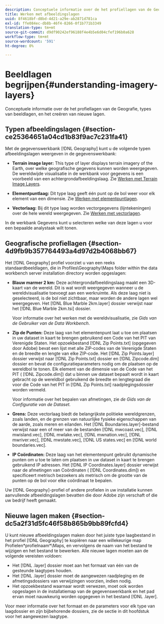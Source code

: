 ```yaml
---
description: Conceptuele informatie over de het profiellagen van de Geografie, types van beeldlagen, en het creëren van nieuwe lagen.
title: Werken met afbeeldingslagen
uuid: 8f4618bf-d8bd-4d21-a29e-ab2871d781ca
exl-id: ffe084ec-db8b-46f4-8266-0f1b771b3349
translation-type: tm+mt
source-git-commit: d9df90242ef96188f4e4b5e6d04cfef196b0a628
workflow-type: tm+mt
source-wordcount: '591'
ht-degree: 0%

---
```


# Beeldlagen begrijpen{#understanding-imagery-layers}

Conceptuele informatie over de het profiellagen van de Geografie, types van beeldlagen, en het creëren van nieuwe lagen.

## Typen afbeeldingslagen {#section-ce25364651a04cd1b83f9ac7c231fa41}

Met de gegevenswerkbank [!DNL Geography] kunt u de volgende typen afbeeldingslagen weergeven in de gegevenswerkbank:

* **Terrain image layer:** This type of layer displays terrain imagery of the Earth, over welke geografische gegevens kunnen worden weergegeven. De wereldwijde visualisatie in de werkbank voor gegevens is een voorbeeld van een achtergrondafbeeldingslaag. Zie [Werken met Terrain Image Layers](../../../home/c-geo-oview/c-wk-img-lyrs/c-trn-img-lyrs/c-trn-img-lyrs.md#concept-8a0a16013e824ac29f35a0349b5d8ccf).

* **Elementpuntlaag:** Dit type laag geeft één punt op de bol weer voor elk element van een dimensie. Zie [Werken met elementpuntlagen](../../../home/c-geo-oview/c-wk-img-lyrs/c-elmt-pt-lyrs/c-elmt-pt-lyrs.md#concept-52b3262ab4e042a18956be8809638af9).

* **Vectorlaag:** Bij dit type laag worden vectorgegevens (lijntekeningen) over de hele wereld weergegeven. Zie [Werken met vectorlagen](../../../home/c-geo-oview/c-wk-img-lyrs/c-wk-vctr-lyrs/c-wk-vctr-lyrs.md#concept-a2c9e8155f554cbe96ee3aaf44f2d620).

In de werkbank Gegevens kunt u selecteren welke van deze lagen u voor een bepaalde analystaak wilt tonen.

## Geografische profiellagen {#section-4d9fb9b357764493a4d97d2b4068bb67}

Het [!DNL Geography] profiel voorziet u van een reeks standaardbeeldlagen, die in Profiles\Geography\Maps folder within the data workbench server installation directory worden opgeslagen:

* **Blauw marmer 2 km:** Deze achtergrondafbeeldingslaag maakt een 3D-kaart van de wereld. Dit is wat wordt weergegeven wanneer u de wereldvisualisatie toevoegt aan een werkruimte. Als deze laag niet is geselecteerd, is de bol niet zichtbaar, maar worden de andere lagen wel weergegeven. Het [!DNL Blue Marble 2km.layer] dossier verwijst naar het [!DNL Blue Marble 2km.tsi] dossier.

   Voor informatie over het werken met de wereldvisualisatie, zie *Gids van de Gebruiker van de Data Workbench*.

* **Zip de Punten:** Deze laag van het elementenpunt laat u toe om plaatsen in uw dataset in kaart te brengen gebruikend een Code van het PIT van Verenigde Staten. Het opzoekbestand [!DNL Zip Points.txt] (opgegeven door Adobe) bevat een lijst met alle ZIP-codes van de Verenigde Staten en de breedte en lengte van elke ZIP-code. Het [!DNL Zip Points.layer] dossier verwijst naar [!DNL Zip Points.txt] dossier en [!DNL Zipcode.dim] dossier en bevat de configuratieparameters nodig om de plaatsen op de wereldbol te tonen. Elk element van de dimensie van de Code van het PIT ( [!DNL Zipcode.dim]) dat u binnen uw dataset bepaalt wordt in kaart gebracht op de wereldbol gebruikend de breedte en lengtegraad die voor die Code van het PIT in [!DNL Zip Points.txt] raadplegingsdossier worden vermeld.

   Voor informatie over het bepalen van afmetingen, zie *de Gids van de Configuratie van de Dataset.*

* **Grens:** Deze vectorlaag biedt de belangrijkste politieke wereldgrenzen, zoals landen, en de grenzen van natuurlijke fysieke eigenschappen van de aarde, zoals meren en eilanden. Het [!DNL Boundaries.layer]-bestand verwijst naar een of meer van de bestanden [!DNL mwcoast.vec], [!DNL mwisland.vec], [!DNL mwlake.vec], [!DNL mwnation.vec], [!DNL mwriver.vec], [!DNL mwstate.vec], [!DNL US states.vec] en [!DNL world boundaries.vec].

* **IP Coördinaten:** Deze laag van het elementenpunt gebruikt dynamische punten om u toe te laten om plaatsen in uw dataset in kaart te brengen gebruikend IP adressen. Het [!DNL IP Coordinates.layer] dossier verwijst naar de afmetingen van Coördinaten ( [!DNL Coordinates.dim]) en specificeert metrisch bezoekers als metrisch om de grootte van de punten op de bol voor elke coördinaat te bepalen.

Uw [!DNL Geography]-profiel of andere profielen in uw installatie kunnen aanvullende afbeeldingslagen bevatten die door Adobe zijn verschaft of die uw bedrijf heeft gemaakt.

## Nieuwe lagen maken {#section-dc5a2f31d5fc46f58b865b9bb89fcfd4}

U kunt nieuwe afbeeldingslagen maken door het juiste type laagbestand in het profiel [!DNL Geography] te kopiëren naar een willekeurige map Profielen\*profielnaam*\Maps, en vervolgens de naam van het bestand te wijzigen en het bestand te bewerken. Alle nieuwe lagen moeten aan de volgende vereisten voldoen:

* Het [!DNL .layer] dossier moet aan het formaat van één van de gesteunde laagtypes houden.
* Het [!DNL .layer] dossier moet de aangewezen raadpleging en de afmetingsdossiers van verwijzingen voorzien, indien nodig.
* Het opzoekbestand waarnaar wordt verwezen, moet ook worden opgeslagen in de installatiemap van de gegevenswerkbank en het pad ervan moet nauwkeurig worden opgegeven in het bestand [!DNL .layer].

Voor meer informatie over het formaat en de parameters voor elk type van laagdossier en zijn bijbehorende dossiers, zie de sectie in dit hoofdstuk voor het aangewezen laagtype.
